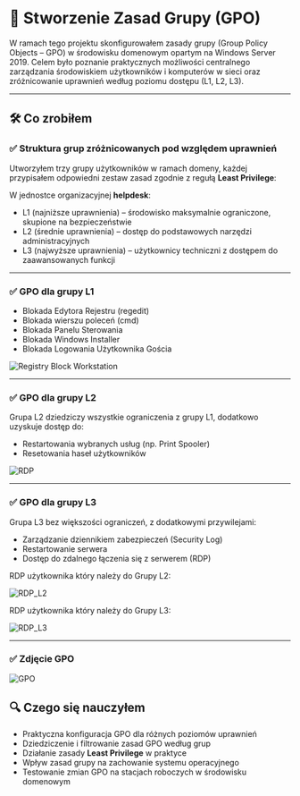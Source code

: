 # 🧩 Stworzenie Zasad Grupy (GPO)

W ramach tego projektu skonfigurowałem zasady grupy (Group Policy Objects – GPO) w środowisku domenowym opartym na Windows Server 2019.
Celem było poznanie praktycznych możliwości centralnego zarządzania środowiskiem użytkowników i komputerów w sieci oraz zróżnicowanie uprawnień według poziomu dostępu (L1, L2, L3).

---

## 🛠️ Co zrobiłem

### ✅ Struktura grup zróżnicowanych pod względem uprawnień

Utworzyłem trzy grupy użytkowników w ramach domeny, każdej przypisałem odpowiedni zestaw zasad zgodnie z regułą **Least Privilege**:

W jednostce organizacyjnej **helpdesk**:

 - L1 (najniższe uprawnienia) – środowisko maksymalnie ograniczone, skupione na bezpieczeństwie
 - L2 (średnie uprawnienia) – dostęp do podstawowych narzędzi administracyjnych
 - L3 (najwyższe uprawnienia) – użytkownicy techniczni z dostępem do zaawansowanych funkcji

---

### ✅ GPO dla grupy L1

 - Blokada Edytora Rejestru (regedit)
 - Blokada wierszu poleceń (cmd)
 - Blokada Panelu Sterowania
 - Blokada Windows Installer
 - Blokada Logowania Użytkownika Gościa

![Registry Block Workstation](https://github.com/user-attachments/assets/f4260a59-6146-44fa-b656-b244fbca3a23)

---

### ✅ GPO dla grupy L2

Grupa L2 dziedziczy wszystkie ograniczenia z grupy L1, dodatkowo uzyskuje dostęp do:

-  Restartowania wybranych usług (np. Print Spooler)
-  Resetowania haseł użytkowników

![RDP ](https://github.com/user-attachments/assets/f42184a4-2f4d-408a-ad39-093f2fd9bfd7)

---

### ✅ GPO dla grupy L3

Grupa L3 bez większości ograniczeń, z dodatkowymi przywilejami:

-  Zarządzanie dziennikiem zabezpieczeń (Security Log)
-  Restartowanie serwera
-  Dostęp do zdalnego łączenia się z serwerem (RDP)


RDP użytkownika który należy do Grupy L2:

  ![RDP_L2](https://github.com/user-attachments/assets/a4f7d889-5b59-405b-b622-dce149f50d0e)

RDP użytkownika który należy do Grupy L3:

![RDP_L3](https://github.com/user-attachments/assets/4f45de68-4633-4e90-b99d-2650028b01f4)  

---

### ✅ Zdjęcie GPO

![GPO](https://github.com/user-attachments/assets/ff54722b-93ee-42e5-bd79-f633a75962d5)


## 🔍 Czego się nauczyłem

- Praktyczna konfiguracja GPO dla różnych poziomów uprawnień
- Dziedziczenie i filtrowanie zasad GPO według grup
- Działanie zasady **Least Privilege** w praktyce
- Wpływ zasad grupy na zachowanie systemu operacyjnego
- Testowanie zmian GPO na stacjach roboczych w środowisku domenowym
